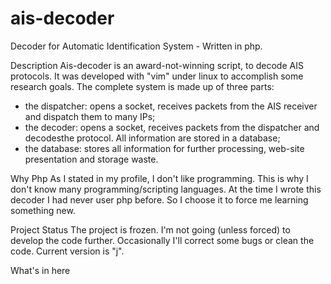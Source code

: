 # ais-decoder
Decoder for Automatic Identification System - Written in php.

Description
Ais-decoder is an award-not-winning script, to decode AIS protocols. It was developed with "vim" under linux to accomplish some research goals. The complete system is made up of three parts:
- the dispatcher: opens a socket, receives packets from the AIS receiver and dispatch them to many IPs;
- the decoder: opens a socket, receives packets from the dispatcher and decodesthe protocol. All information are stored in a database;
- the database: stores all information for further processing, web-site presentation and storage waste.

Why Php
As I stated in my profile, I don't like programming. This is why I don't know many programming/scripting languages. At the time I wrote this decoder I had never user php before. So I choose it to force me learning something new. 

Project Status
The project is frozen. I'm not going (unless forced) to develop the code further. Occasionally I'll correct some bugs or clean the code. Current version is "j".

What's in here
